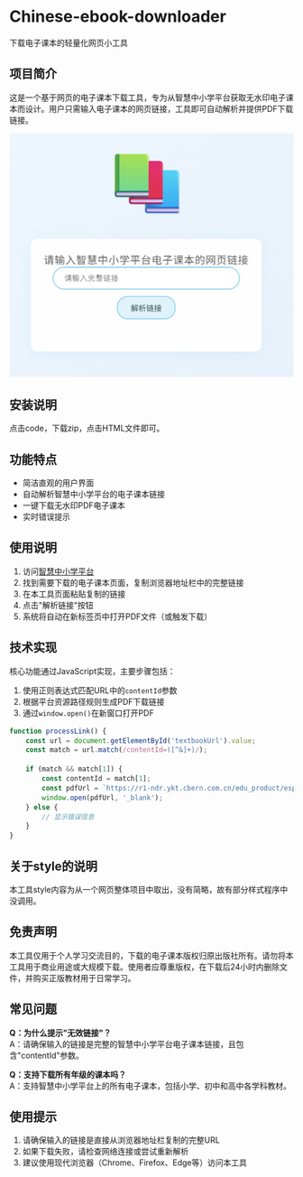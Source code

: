 # Chinese-ebook-downloader
下载电子课本的轻量化网页小工具

## 项目简介

这是一个基于网页的电子课本下载工具，专为从智慧中小学平台获取无水印电子课本而设计。用户只需输入电子课本的网页链接，工具即可自动解析并提供PDF下载链接。

![工具界面截图](screenshot.png)

## 安装说明
点击code，下载zip，点击HTML文件即可。

## 功能特点

- 简洁直观的用户界面
- 自动解析智慧中小学平台的电子课本链接
- 一键下载无水印PDF电子课本
- 实时错误提示


## 使用说明

1. 访问[智慧中小学平台](https://basic.smartedu.cn)
2. 找到需要下载的电子课本页面，复制浏览器地址栏中的完整链接
3. 在本工具页面粘贴复制的链接
4. 点击"解析链接"按钮
5. 系统将自动在新标签页中打开PDF文件（或触发下载）

## 技术实现

核心功能通过JavaScript实现，主要步骤包括：
1. 使用正则表达式匹配URL中的`contentId`参数
2. 根据平台资源路径规则生成PDF下载链接
3. 通过`window.open()`在新窗口打开PDF

```javascript
function processLink() {
    const url = document.getElementById('textbookUrl').value;
    const match = url.match(/contentId=([^&]+)/);
    
    if (match && match[1]) {
        const contentId = match[1];
        const pdfUrl = `https://r1-ndr.ykt.cbern.com.cn/edu_product/esp/assets_document/${contentId}.pkg/pdf.pdf`;
        window.open(pdfUrl, '_blank');
    } else {
        // 显示错误信息
    }
}
```

## 关于style的说明

本工具style内容为从一个网页整体项目中取出，没有简略，故有部分样式程序中没调用。

## 免责声明

本工具仅用于个人学习交流目的，下载的电子课本版权归原出版社所有。请勿将本工具用于商业用途或大规模下载。使用者应尊重版权，在下载后24小时内删除文件，并购买正版教材用于日常学习。

## 常见问题

**Q：为什么提示"无效链接"？**  
A：请确保输入的链接是完整的智慧中小学平台电子课本链接，且包含"contentId"参数。


**Q：支持下载所有年级的课本吗？**  
A：支持智慧中小学平台上的所有电子课本，包括小学、初中和高中各学科教材。


## 使用提示

1. 请确保输入的链接是直接从浏览器地址栏复制的完整URL
2. 如果下载失败，请检查网络连接或尝试重新解析
3. 建议使用现代浏览器（Chrome、Firefox、Edge等）访问本工具

